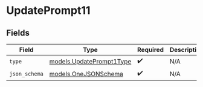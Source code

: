 # UpdatePrompt11


## Fields

| Field                                                      | Type                                                       | Required                                                   | Description                                                |
| ---------------------------------------------------------- | ---------------------------------------------------------- | ---------------------------------------------------------- | ---------------------------------------------------------- |
| `type`                                                     | [models.UpdatePrompt1Type](../models/updateprompt1type.md) | :heavy_check_mark:                                         | N/A                                                        |
| `json_schema`                                              | [models.OneJSONSchema](../models/onejsonschema.md)         | :heavy_check_mark:                                         | N/A                                                        |